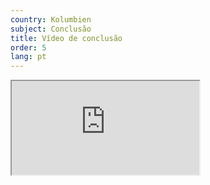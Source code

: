 ```yaml
---
country: Kolumbien
subject: Conclusão
title: Vídeo de conclusão
order: 5
lang: pt
---
```

<div class="media-wrapper">
    <div class="video">
        <iframe src="https://tube.switch.ch/embed/529a2960"  allowfullscreen></iframe>
    </div>
</div>

